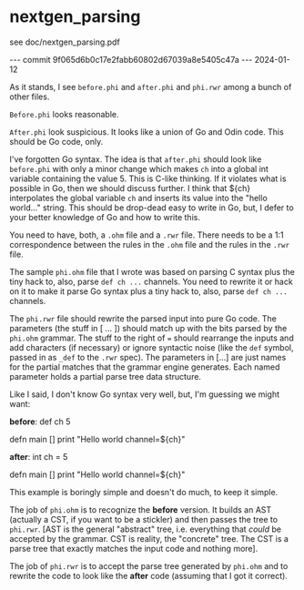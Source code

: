 # nextgen_parsing
see doc/nextgen_parsing.pdf

--- commit 9f065d6b0c17e2fabb60802d67039a8e5405c47a ---
2024-01-12

As it stands, I see `before.phi` and `after.phi` and `phi.rwr` among a bunch of other files.

`Before.phi` looks reasonable.

`After.phi` look suspicious.  It looks like a union of Go and Odin code.  This should be Go code, only.

I've forgotten Go syntax. The idea is that `after.phi` should look like `before.phi` with only a minor change which makes `ch` into a global int variable containing the value 5.  This is C-like thinking. If it violates what is possible in Go, then we should discuss further. I think that ${ch} interpolates the global variable `ch` and inserts its value into the "hello world..." string. This should be drop-dead easy to write in Go, but, I defer to your better knowledge of Go and how to write this.

You need to have, both, a `.ohm` file and a `.rwr` file. There needs to be a 1:1 correspondence between the rules in the `.ohm` file and the rules in the `.rwr` file.

The sample `phi.ohm` file that I wrote was based on parsing C syntax plus the tiny hack to, also, parse `def ch ...` channels. You need to rewrite it or hack on it to make it parse Go syntax plus a tiny hack to, also, parse `def ch ...` channels.

The `phi.rwr` file should rewrite the parsed input into pure Go code. The parameters (the stuff in [ ... ]) should match up with the bits parsed by the `phi.ohm` grammar. The stuff to the right of `=` should rearrange the inputs and add characters (if necessary) or ignore syntactic noise (like the `def` symbol, passed in as `_def` to the `.rwr` spec). The parameters in [...] are just names for the partial matches that the grammar engine generates.  Each named parameter holds a partial parse tree data structure. 

Like I said, I don't know Go syntax very well, but, I'm guessing we might want:

**before**:
def ch 5

defn main []
  print "Hello world channel=${ch}"

**after**:
int ch = 5

defn main []
  print "Hello world channel=${ch}"

This example is boringly simple and doesn't do much, to keep it simple.

The job of `phi.ohm` is to recognize the **before** version. It builds an AST (actually a CST, if you want to be a stickler) and then passes the tree to `phi.rwr`. [AST is the general "abstract" tree, i.e. everything that *could* be accepted by the grammar. CST is reality, the "concrete" tree. The CST is a parse tree that exactly matches the input code and nothing more].

The job of `phi.rwr` is to accept the parse tree generated by `phi.ohm` and to rewrite the code to look like the **after** code (assuming that I got it correct).

